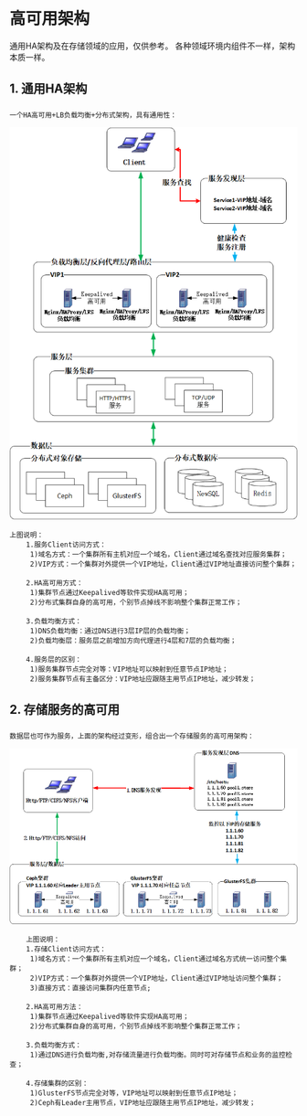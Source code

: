 
# 高可用架构
   
   通用HA架构及在存储领域的应用，仅供参考。
   各种领域环境内组件不一样，架构本质一样。
   
## 1. 通用HA架构

### 
    一个HA高可用+LB负载均衡+分布式架构，具有通用性：
![image](https://github.com/larkguo/Architecture/blob/master/HA/data/HA.png)

    上图说明：
		1.服务Client访问方式：
		 1)域名方式：一个集群所有主机对应一个域名，Client通过域名查找对应服务集群；
		 2)VIP方式：一个集群对外提供一个VIP地址，Client通过VIP地址直接访问整个集群；

		2.HA高可用方式：
		 1)集群节点通过Keepalived等软件实现HA高可用；
		 2)分布式集群自身的高可用，个别节点掉线不影响整个集群正常工作；

		3.负载均衡方式：
		 1)DNS负载均衡：通过DNS进行3层IP层的负载均衡；
		 2)负载均衡层：服务层之前增加方向代理进行4层和7层的负载均衡；

		4.服务层的区别：
		 1)服务集群节点完全对等：VIP地址可以映射到任意节点IP地址；
		 2)服务集群节点有主备区分：VIP地址应跟随主用节点IP地址，减少转发；
 
## 2. 存储服务的高可用

###
    数据层也可作为服务，上面的架构经过变形，组合出一个存储服务的高可用架构：
![image](https://github.com/larkguo/Architecture/blob/master/HA/data/store.png)

		上图说明：
		1.存储Client访问方式：
		 1)域名方式：一个集群所有主机对应一个域名，Client通过域名方式统一访问整个集群；
		 2)VIP方式：一个集群对外提供一个VIP地址，Client通过VIP地址访问整个集群；
		 3)直接方式：直接访问集群内任意节点;

		2.HA高可用方法：
		 1)集群节点通过Keepalived等软件实现HA高可用；
		 2)分布式集群自身的高可用，个别节点掉线不影响整个集群正常工作；

		3.负载均衡方式：
		 1)通过DNS进行负载均衡,对存储流量进行负载均衡。同时可对存储节点和业务的监控检查；

		4.存储集群的区别：
		 1)GlusterFS节点完全对等，VIP地址可以映射到任意节点IP地址；
		 2)Ceph有Leader主用节点，VIP地址应跟随主用节点IP地址，减少转发；
 
